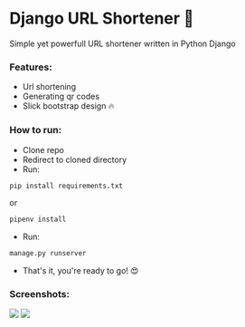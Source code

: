 # Django URL Shortener 🐍


Simple yet powerfull URL shortener written in Python Django

### Features:
  - Url shortening 
  - Generating qr codes 
  - Slick bootstrap design 🔥

### How to run:
  - Clone repo
  - Redirect to cloned directory
  - Run:
```cmd
pip install requirements.txt
```
or
```cmd
pipenv install
```
  - Run:
```cmd
manage.py runserver
```
  - That's it, you're ready to go! 😍
### Screenshots:
![](https://i.imgur.com/DfLEePz.png)
![](https://i.imgur.com/7FgIAYm.png)